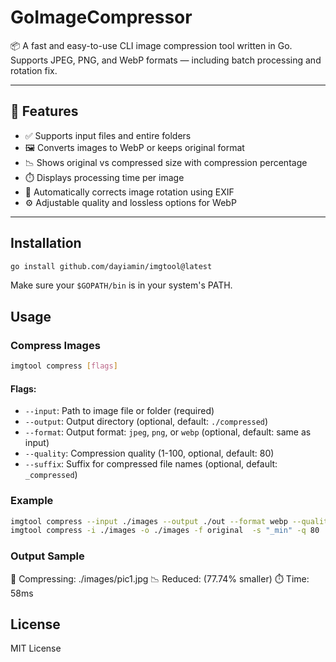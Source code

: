 # GoImageCompressor

📦 A fast and easy-to-use CLI image compression tool written in Go.  
Supports JPEG, PNG, and WebP formats — including batch processing and rotation fix.

---

## 🚀 Features

- ✅ Supports input files and entire folders
- 🖼️ Converts images to WebP or keeps original format
- 📉 Shows original vs compressed size with compression percentage
- ⏱️ Displays processing time per image
- 🔄 Automatically corrects image rotation using EXIF
- ⚙️ Adjustable quality and lossless options for WebP

---

## Installation

```bash
go install github.com/dayiamin/imgtool@latest
```

Make sure your `$GOPATH/bin` is in your system's PATH.

## Usage

### Compress Images

```bash
imgtool compress [flags]

```

#### Flags:

- `--input`: Path to image file or folder (required)
- `--output`: Output directory (optional, default: `./compressed`)
- `--format`: Output format: `jpeg`, `png`, or `webp` (optional, default: same as input)
- `--quality`: Compression quality (1-100, optional, default: 80)
- `--suffix`: Suffix for compressed file names (optional, default: `_compressed`)

### Example

```bash
imgtool compress --input ./images --output ./out --format webp --quality 70 --suffix _min
imgtool compress -i ./images -o ./images -f original  -s "_min" -q 80
```

### Output Sample
🔄 Compressing: ./images/pic1.jpg
📉 Reduced: (77.74% smaller)
⏱️ Time: 58ms


## License

MIT License
